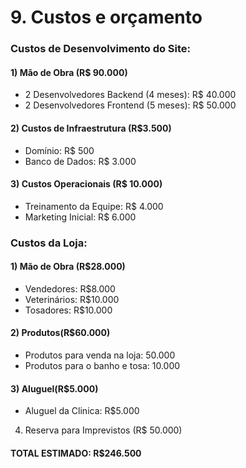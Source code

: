 # 9. Custos e orçamento

### Custos de Desenvolvimento do Site:

#### 1) Mão de Obra (R$ 90.000)

- 2 Desenvolvedores Backend (4 meses): R$ 40.000
- 2 Desenvolvedores Frontend (5 meses): R$ 50.000

#### 2) Custos de Infraestrutura (R$3.500)

- Domínio: R$ 500
- Banco de Dados: R$ 3.000

#### 3) Custos Operacionais (R$ 10.000)

- Treinamento da Equipe: R$ 4.000
- Marketing Inicial: R$ 6.000

### Custos da Loja:

#### 1) Mão de Obra (R$28.000)

- Vendedores: R$8.000
- Veterinários: R$10.000
- Tosadores: R$10.000

#### 2) Produtos(R$60.000)

- Produtos para venda na loja: 50.000
- Produtos para o banho e tosa: 10.000

#### 3) Aluguel(R$5.000)

- Aluguel da Clinica: R$5.000

4. Reserva para Imprevistos (R$ 50.000)

#### TOTAL ESTIMADO: R$246.500